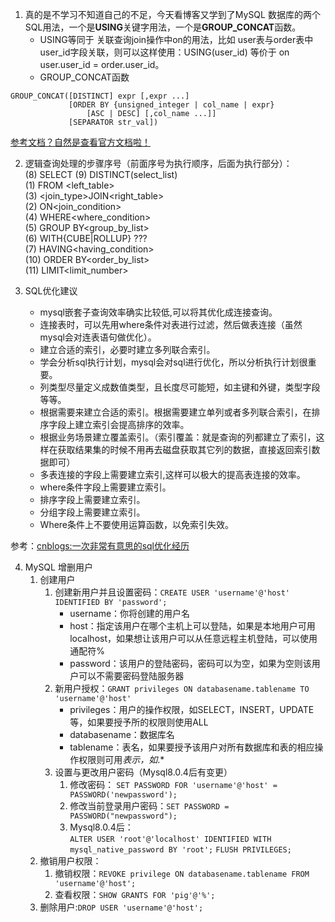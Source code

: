 1. 真的是不学习不知道自己的不足，今天看博客又学到了MySQL 数据库的两个SQL用法，一个是**USING**关键字用法，一个是**GROUP_CONCAT**函数。
    - USING等同于 关联查询join操作中on的用法，比如 user表与order表中user_id字段关联，则可以这样使用：USING(user_id) 等价于 on user.user_id = order.user_id。
    - GROUP_CONCAT函数
```
GROUP_CONCAT([DISTINCT] expr [,expr ...]
             [ORDER BY {unsigned_integer | col_name | expr}
                 [ASC | DESC] [,col_name ...]]
             [SEPARATOR str_val])
```
[参考文档？自然是查看官方文档啦！](https://dev.mysql.com/doc/refman/5.7/en/group-by-functions.html#function_group-concat)

2. 逻辑查询处理的步骤序号（前面序号为执行顺序，后面为执行部分）：  
(8) SELECT (9) DISTINCT(select_list)  
(1) FROM <left_table>  
(3) <join_type>JOIN<right_table>  
(2) ON<join_condition>  
(4) WHERE<where_condition>  
(5) GROUP BY<group_by_list>  
(6) WITH{CUBE|ROLLUP}   ???  
(7) HAVING<having_condition>  
(10) ORDER BY<order_by_list>  
(11) LIMIT<limit_number>  

3. SQL优化建议 
	- mysql嵌套子查询效率确实比较低,可以将其优化成连接查询。
	- 连接表时，可以先用where条件对表进行过滤，然后做表连接（虽然mysql会对连表语句做优化）。
	- 建立合适的索引，必要时建立多列联合索引。
	- 学会分析sql执行计划，mysql会对sql进行优化，所以分析执行计划很重要。
	- 列类型尽量定义成数值类型，且长度尽可能短，如主键和外键，类型字段等等。
	- 根据需要来建立合适的索引。根据需要建立单列或者多列联合索引，在排序字段上建立索引会提高排序的效率。
	- 根据业务场景建立覆盖索引。（索引覆盖：就是查询的列都建立了索引，这样在获取结果集的时候不用再去磁盘获取其它列的数据，直接返回索引数据即可）
	- 多表连接的字段上需要建立索引,这样可以极大的提高表连接的效率。
	- where条件字段上需要建立索引。
	- 排序字段上需要建立索引。
	- 分组字段上需要建立索引。
	- Where条件上不要使用运算函数，以免索引失效。
	
参考：[cnblogs:一次非常有意思的sql优化经历](https://www.cnblogs.com/tangyanbo/p/4462734.html)

4. MySQL 增删用户
	1. 创建用户
		1. 创建新用户并且设置密码：```CREATE USER 'username'@'host' IDENTIFIED BY 'password';```
			- username：你将创建的用户名
			- host：指定该用户在哪个主机上可以登陆，如果是本地用户可用localhost，如果想让该用户可以从任意远程主机登陆，可以使用通配符%
			- password：该用户的登陆密码，密码可以为空，如果为空则该用户可以不需要密码登陆服务器
		2. 新用户授权：```GRANT privileges ON databasename.tablename TO 'username'@'host'```
			- privileges：用户的操作权限，如SELECT，INSERT，UPDATE等，如果要授予所的权限则使用ALL
			- databasename：数据库名
			- tablename：表名，如果要授予该用户对所有数据库和表的相应操作权限则可用*表示，如*.*
		3. 设置与更改用户密码（Mysql8.0.4后有变更）
			1. 修改密码： ```SET PASSWORD FOR 'username'@'host' = PASSWORD('newpassword');```
			2. 修改当前登录用户密码：```SET PASSWORD = PASSWORD("newpassword");```
			3. Mysql8.0.4后：  
			```ALTER USER 'root'@'localhost' IDENTIFIED WITH mysql_native_password BY 'root';```
			```FLUSH PRIVILEGES;```
	2. 撤销用户权限：
		1. 撤销权限：```REVOKE privilege ON databasename.tablename FROM 'username'@'host';```
		2. 查看权限：```SHOW GRANTS FOR 'pig'@'%';```
	3. 删除用户:```DROP USER 'username'@'host';```
			 